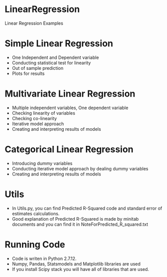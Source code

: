 # LinearRegression
Linear Regression Examples

# Simple Linear Regression
- One Independent and Dependent variable
- Conducting statistical test for linearity
- Out of sample prediction
- Plots for results

# Multivariate Linear Regression 
- Multiple independent variables, One dependent variable
- Checking linearity of variables
- Checking co-linearity
- Iterative model approach
- Creating and interpreting results of models

# Categorical Linear Regression
- Introducing dummy variables
- Conducting iterative model approach by dealing dummy variables
- Creating and interpreting results of models

# Utils
- In Utils.py, you can find Predicted R-Squared code and standard error of estimates calculations.
- Good explanation of Predicted R-Squared is made by minitab documents and you can find it in NoteForPredicted_R_squared.txt

# Running Code
- Code is writen in Python 2.7.12. 
- Numpy, Pandas, Statsmodels and Matplotlib libraries are used
- If you install Scipy stack you will have all of libraries that are used.